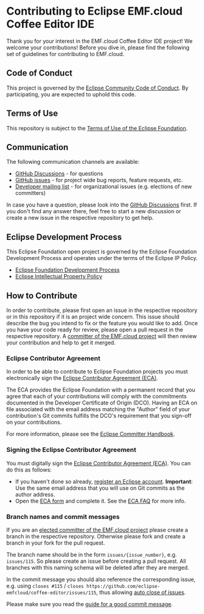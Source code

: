 # Contributing to Eclipse EMF.cloud Coffee Editor IDE

Thank you for your interest in the EMF.cloud Coffee Editor IDE project!
We welcome your contributions! Before you dive in, please find the following set of guidelines for contributing to EMF.cloud.

## Code of Conduct

This project is governed by the [Eclipse Community Code of Conduct](https://github.com/eclipse/.github/blob/master/CODE_OF_CONDUCT.md).
By participating, you are expected to uphold this code.

## Terms of Use

This repository is subject to the [Terms of Use of the Eclipse Foundation](http://www.eclipse.org/legal/termsofuse.php).

## Communication

The following communication channels are available:

* [GitHub Discussions](https://github.com/eclipse-emfcloud/emfcloud/discussions) - for questions
* [GitHub issues](https://github.com/eclipse-emfcloud/coffee-editor/issues) - for project wide bug reports, feature requests, etc.
* [Developer mailing list](https://accounts.eclipse.org/mailing-list/emfcloud-dev) - for organizational issues (e.g. elections of new committers)

In case you have a question, please look into the [GitHub Discussions](https://github.com/eclipse-emfcloud/emfcloud/discussions) first.
If you don't find any answer there, feel free to start a new discussion or create a new issue in the respective repository to get help.

## Eclipse Development Process

This Eclipse Foundation open project is governed by the Eclipse Foundation
Development Process and operates under the terms of the Eclipse IP Policy.

* [Eclipse Foundation Development Process](https://eclipse.org/projects/dev_process)
* [Eclipse Intellectual Property Policy](https://www.eclipse.org/org/documents/Eclipse_IP_Policy.pdf)

## How to Contribute

In order to contribute, please first open an issue in the respective repository or in this repository if it is an project wide concern.
This issue should describe the bug you intend to fix or the feature you would like to add.
Once you have your code ready for review, please open a pull request in the respective repository.
A [committer of the EMF.cloud project](https://projects.eclipse.org/projects/ecd.emfcloud/who) will then review your contribution and help to get it merged.

### Eclipse Contributor Agreement

In order to be able to contribute to Eclipse Foundation projects you must
electronically sign the [Eclipse Contributor Agreement (ECA)](http://www.eclipse.org/legal/ECA.php).

The ECA provides the Eclipse Foundation with a permanent record that you agree
that each of your contributions will comply with the commitments documented in
the Developer Certificate of Origin (DCO). Having an ECA on file associated with
the email address matching the "Author" field of your contribution's Git commits
fulfills the DCO's requirement that you sign-off on your contributions.

For more information, please see the [Eclipse Committer Handbook](https://www.eclipse.org/projects/handbook/#resources-commit).

### Signing the Eclipse Contributor Agreement

You must digitally sign the [Eclipse Contributor Agreement (ECA)](https://www.eclipse.org/legal/ECA.php). You can do this as follows:

* If you haven't done so already, [register an Eclipse account](https://accounts.eclipse.org/user/register). **Important**: Use the same email address that you will use on Git commits as the author address.
* Open the [ECA form](https://accounts.eclipse.org/user/eca) and complete it. See the [ECA FAQ](https://www.eclipse.org/legal/ecafaq.php) for more info.

### Branch names and commit messages

If you are an [elected committer of the EMF.cloud project](https://projects.eclipse.org/projects/ecd.emfcloud/who) please create a branch in the respective repository.
Otherwise please fork and create a branch in your fork for the pull request.

The branch name should be in the form `issues/{issue_number}`, e.g. `issues/115`. So please create an issue before creating a pull request.
All branches with this naming schema will be deleted after they are merged.

In the commit message you should also reference the corresponding issue, e.g. using `closes #115` / `closes https://github.com/eclipse-emfcloud/coffee-editor/issues/115`, thus allowing [auto close of issues](https://help.github.com/en/github/managing-your-work-on-github/closing-issues-using-keywords).

Please make sure you read the [guide for a good commit message](https://chris.beams.io/posts/git-commit/).
